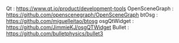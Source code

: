Qt : https://www.qt.io/product/development-tools
OpenSceneGraph : https://github.com/openscenegraph/OpenSceneGraph
btOsg : https://github.com/miguelleitao/btosg
osgQtWidget : https://github.com/JimmieKJ/osgQTWidget
Bullet : https://github.com/bulletphysics/bullet3
